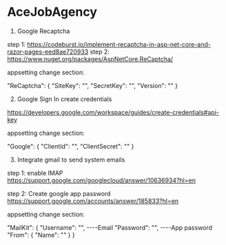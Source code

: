 # AceJobAgency

1. Google Recaptcha

step 1: https://codeburst.io/implement-recaptcha-in-asp-net-core-and-razor-pages-eed8ae720933
step 2: https://www.nuget.org/packages/AspNetCore.ReCaptcha/

appsetting change section: 

"ReCaptcha": {
    "SiteKey": "",
    "SecretKey": "",
    "Version": ""
  }

2. Google Sign In create credentials 

https://developers.google.com/workspace/guides/create-credentials#api-key

appsetting change section: 

"Google": {
    "ClientId": "",
    "ClientSecret": ""
  }
  
  
3. Integrate gmail to send system emails 

step 1: enable IMAP
https://support.google.com/googlecloud/answer/10636934?hl=en

step 2: Create google app password
https://support.google.com/accounts/answer/185833?hl=en

appsetting change section:

"MailKit": {
    "Username": "",      ----Email
    "Password": "",      ----App password
    "From": {
      "Name": ""
    }
  }
